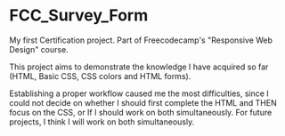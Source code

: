 # FCC_Survey_Form
My first Certification project. Part of Freecodecamp's "Responsive Web Design" course.

This project aims to demonstrate the knowledge I have acquired so far (HTML, Basic CSS, CSS colors and HTML forms).


Establishing a proper workflow caused me the most difficulties, since I could not decide on whether I should first complete the HTML and THEN focus on the CSS, or If I should work on both simultaneously. For future projects, I think I will work on both simultaneously.